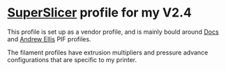 # [SuperSlicer](https://github.com/supermerill/SuperSlicer) profile for my V2.4 #

This profile is set up as a vendor profile, and is mainly bould around [Docs](https://github.com/VoronDesign/Voron-2/blob/Voron2.4/slicer_profiles/PrusaSlicer/Doc_250_V22_AB.ini) and [Andrew Ellis](https://github.com/AndrewEllis93/Ellis-PIF-Profile) PIF profiles.

The filament profiles have extrusion multipliers and pressure advance configurations that are specific to my printer.
